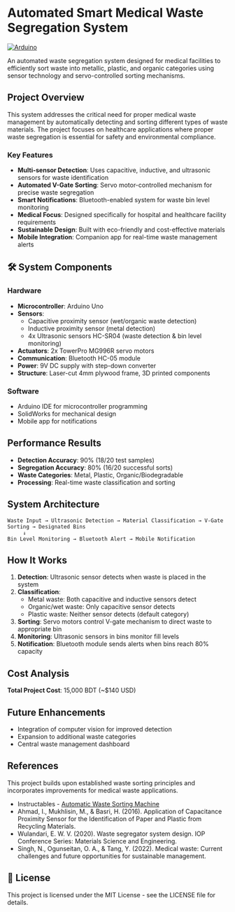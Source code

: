 # Automated Smart Medical Waste Segregation System

[![Arduino](https://img.shields.io/badge/Arduino-00979D?style=flat&logo=Arduino&logoColor=white)](https://www.arduino.cc/)

An automated waste segregation system designed for medical facilities to efficiently sort waste into metallic, plastic, and organic categories using sensor technology and servo-controlled sorting mechanisms.

## Project Overview

This system addresses the critical need for proper medical waste management by automatically detecting and sorting different types of waste materials. The project focuses on healthcare applications where proper waste segregation is essential for safety and environmental compliance.

### Key Features

- **Multi-sensor Detection**: Uses capacitive, inductive, and ultrasonic sensors for waste identification
- **Automated V-Gate Sorting**: Servo motor-controlled mechanism for precise waste segregation
- **Smart Notifications**: Bluetooth-enabled system for waste bin level monitoring
- **Medical Focus**: Designed specifically for hospital and healthcare facility requirements
- **Sustainable Design**: Built with eco-friendly and cost-effective materials
- **Mobile Integration**: Companion app for real-time waste management alerts

## 🛠️ System Components

### Hardware
- **Microcontroller**: Arduino Uno
- **Sensors**: 
  - Capacitive proximity sensor (wet/organic waste detection)
  - Inductive proximity sensor (metal detection)  
  - 4x Ultrasonic sensors HC-SR04 (waste detection & bin level monitoring)
- **Actuators**: 2x TowerPro MG996R servo motors
- **Communication**: Bluetooth HC-05 module
- **Power**: 9V DC supply with step-down converter
- **Structure**: Laser-cut 4mm plywood frame, 3D printed components

### Software
- Arduino IDE for microcontroller programming
- SolidWorks for mechanical design
- Mobile app for notifications

## Performance Results

- **Detection Accuracy**: 90% (18/20 test samples)
- **Segregation Accuracy**: 80% (16/20 successful sorts)
- **Waste Categories**: Metal, Plastic, Organic/Biodegradable
- **Processing**: Real-time waste classification and sorting

## System Architecture

```
Waste Input → Ultrasonic Detection → Material Classification → V-Gate Sorting → Designated Bins
     ↓
Bin Level Monitoring → Bluetooth Alert → Mobile Notification
```

## How It Works

1. **Detection**: Ultrasonic sensor detects when waste is placed in the system
2. **Classification**: 
   - Metal waste: Both capacitive and inductive sensors detect
   - Organic/wet waste: Only capacitive sensor detects
   - Plastic waste: Neither sensor detects (default category)
3. **Sorting**: Servo motors control V-gate mechanism to direct waste to appropriate bin
4. **Monitoring**: Ultrasonic sensors in bins monitor fill levels
5. **Notification**: Bluetooth module sends alerts when bins reach 80% capacity

## Cost Analysis
**Total Project Cost**: 15,000 BDT (~$140 USD)

## Future Enhancements

- Integration of computer vision for improved detection
- Expansion to additional waste categories
- Central waste management dashboard

## References

This project builds upon established waste sorting principles and incorporates improvements for medical waste applications. 
- Instructables - [Automatic Waste Sorting Machine](https://www.instructables.com/Automatic-Waste-Sorting-Machine/)
- Ahmad, I., Mukhlisin, M., & Basri, H. (2016). Application of Capacitance Proximity Sensor for the Identification of Paper and Plastic from Recycling Materials.
- Wulandari, E. W. V. (2020). Waste segregator system design. IOP Conference Series: Materials Science and Engineering.
- Singh, N., Ogunseitan, O. A., & Tang, Y. (2022). Medical waste: Current challenges and future opportunities for sustainable management.

## 📄 License

This project is licensed under the MIT License - see the LICENSE file for details.
